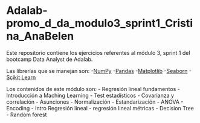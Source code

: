 # Adalab-promo_d_da_modulo3_sprint1_Cristina_AnaBelen


Este repositorio contiene los ejercicios referentes al módulo 3, sprint 1 del bootcamp Data Analyst de Adalab.

Las librerías que se manejan son:
    -[NumPy](https://numpy.org/)
    -[Pandas](https://pandas.pydata.org/)
    -[Matplotlib](https://matplotlib.org/)
    -[Seaborn](https://seaborn.pydata.org/)
    -[Scikit Learn](https://scikit-learn.org/stable/index.html)

Los contenidos de este módulo son:
    - Regresión lineal fundamentos
    - Introducción a Maching Learning
    - Test estadísticos
    - Covarianza y correlación
    - Asunciones
    - Normalización
    - Estandarización
    - ANOVA
    - Encoding
    - Intro Regresión lineal
    - regresión lineal métricas
    - Decision Tree
    - Random forest


